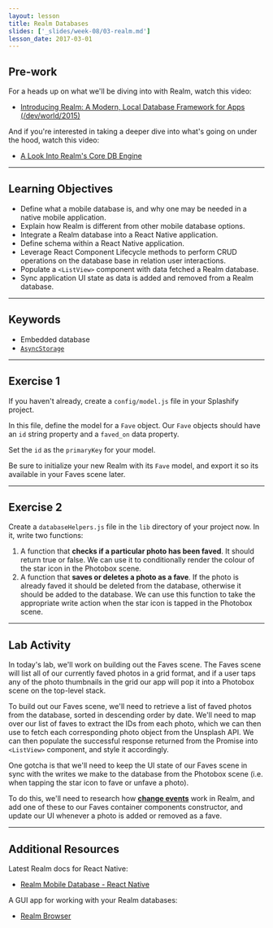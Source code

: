 ```yaml
---
layout: lesson
title: Realm Databases
slides: ['_slides/week-08/03-realm.md']
lesson_date: 2017-03-01
---
```


## Pre-work

For a heads up on what we'll be diving into with Realm, watch this video:

- [Introducing Realm: A Modern, Local Database Framework for Apps (/dev/world/2015)](https://www.youtube.com/watch?v=doCOxzl8CFM)

And if you're interested in taking a deeper dive into what's going on under the hood, watch this video:

- [A Look Into Realm's Core DB Engine](https://realm.io/news/jp-simard-realm-core-database-engine/)

---

## Learning Objectives

- Define what a mobile database is, and why one may be needed in a native mobile application.
- Explain how Realm is different from other mobile database options.
- Integrate a Realm database into a React Native application.
- Define schema within a React Native application.
- Leverage React Component Lifecycle methods to perform CRUD operations on the database base in relation user interactions.
- Populate a `<ListView>` component with data fetched a Realm database.
- Sync application UI state as data is added and removed from a Realm database.

---

## Keywords

- Embedded database
- [`AsyncStorage`](https://facebook.github.io/react-native/docs/asyncstorage.html)

---

## Exercise 1

If you haven't already, create a `config/model.js` file in your Splashify project.

In this file, define the model for a `Fave` object. Our `Fave` objects should have an `id` string property and a `faved_on` data property. 

Set the `id` as the `primaryKey` for your model.

Be sure to initialize your new Realm with its `Fave` model, and export it so its available in your Faves scene later.

---

## Exercise 2

Create a `databaseHelpers.js` file in the `lib` directory of your project now. In it, write two functions: 

1. A function that **checks if a particular photo has been faved**. It should return true or false. We can use it to conditionally render the colour of the star icon in the Photobox scene.
2. A function that **saves or deletes a photo as a fave**. If the photo is already faved it should be deleted from the database, otherwise it should be added to the database. We can use this function to take the appropriate write action when the star icon is tapped in the Photobox scene.

---

## Lab Activity

In today's lab, we'll work on building out the Faves scene. The Faves scene will list all of our currently faved photos in a grid format, and if a user taps any of the photo thumbnails in the grid our app will pop it into a Photobox scene on the top-level stack.

To build out our Faves scene, we'll need to retrieve a list of faved photos from the database, sorted in descending order by date. We'll need to map over our list of faves to extract the IDs from each photo, which we can then use to fetch each corresponding photo object from the Unsplash API. We can then populate the successful response returned from the Promise into `<ListView>` component, and style it accordingly.

One gotcha is that we'll need to keep the UI state of our Faves scene in sync with the writes we make to the database from the Photobox scene (i.e. when tapping the star icon to fave or unfave a photo).

To do this, we'll need to research how **[change events](https://realm.io/docs/react-native/latest/#change-events)** work in Realm, and add one of these to our Faves container components constructor, and update our UI whenever a photo is added or removed as a fave.

---

## Additional Resources

Latest Realm docs for React Native:

- [Realm Mobile Database - React Native](https://realm.io/docs/react-native/latest/)

A GUI app for working with your Realm databases:

- [Realm Browser](https://github.com/realm/realm-browser-osx)
